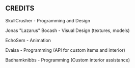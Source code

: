 ## CREDITS

SkullCrusher - Programming and Design

Jonas "Lazarus" Bocash - Visual Design (textures, models)

EchoSem - Animation


Evaisa - Programming (API for custom items and interior)

Badhamknibbs - Programming (Custom interior assistance) 
